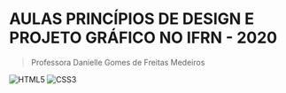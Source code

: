 # AULAS PRINCÍPIOS DE DESIGN E PROJETO GRÁFICO NO IFRN - 2020
> Professora Danielle Gomes de Freitas Medeiros

![HTML5](https://img.shields.io/badge/html5-%23E34F26.svg?style=for-the-badge&logo=html5&logoColor=white) 
![CSS3](https://img.shields.io/badge/css3-%231572B6.svg?style=for-the-badge&logo=css3&logoColor=white)

